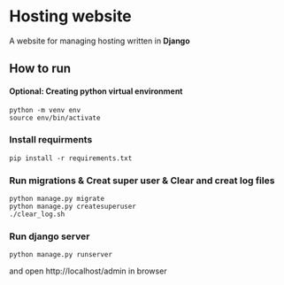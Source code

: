 # Hosting website

A website for managing hosting written in **Django**

## How to run

#### Optional: Creating python virtual environment

```shell
python -m venv env
source env/bin/activate
```

### Install requirments

```shell
pip install -r requirements.txt
```

### Run migrations & Creat super user & Clear and creat log files

```shell
python manage.py migrate
python manage.py createsuperuser
./clear_log.sh
```

### Run django server

```shell
python manage.py runserver
```

and open http://localhost/admin in browser
